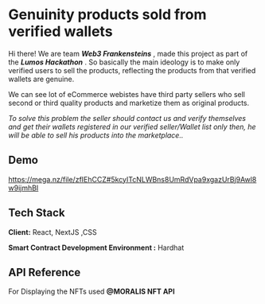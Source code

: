 
# Genuinity products sold from verified wallets

Hi there! We are team ***Web3 Frankensteins*** , made this project as part of the ***Lumos Hackathon*** .
So basically the main ideology is to make only verified users to sell the products, reflecting the products from that verified wallets are genuine.

We can see lot of eCommerce webistes have third party sellers who sell second or third quality products and marketize them as original products.

*To solve this problem the seller should contact us and verify themselves and get their wallets registered in our verified seller/Wallet list only then, he will be able to sell his products into the marketplace..*


## Demo

https://mega.nz/file/zfIEhCCZ#5kcyITcNLWBns8UmRdVpa9xgazUrBj9Awl8w9ijmhBI


## Tech Stack

**Client:** React, NextJS  ,CSS

**Smart Contract Development Environment :** Hardhat


## API Reference

For Displaying the NFTs used **@MORALIS NFT API**

